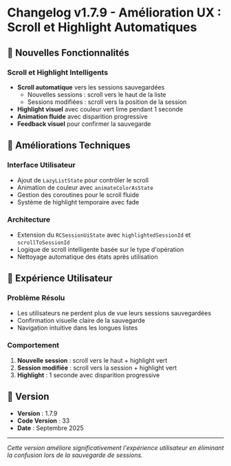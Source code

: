 # Changelog v1.7.9 - Amélioration UX : Scroll et Highlight Automatiques

## 🎯 Nouvelles Fonctionnalités

### Scroll et Highlight Intelligents
- **Scroll automatique** vers les sessions sauvegardées
  - Nouvelles sessions : scroll vers le haut de la liste
  - Sessions modifiées : scroll vers la position de la session
- **Highlight visuel** avec couleur vert lime pendant 1 seconde
- **Animation fluide** avec disparition progressive
- **Feedback visuel** pour confirmer la sauvegarde

## 🔧 Améliorations Techniques

### Interface Utilisateur
- Ajout de `LazyListState` pour contrôler le scroll
- Animation de couleur avec `animateColorAsState`
- Gestion des coroutines pour le scroll fluide
- Système de highlight temporaire avec fade

### Architecture
- Extension du `RCSessionUiState` avec `highlightedSessionId` et `scrollToSessionId`
- Logique de scroll intelligente basée sur le type d'opération
- Nettoyage automatique des états après utilisation

## 📱 Expérience Utilisateur

### Problème Résolu
- Les utilisateurs ne perdent plus de vue leurs sessions sauvegardées
- Confirmation visuelle claire de la sauvegarde
- Navigation intuitive dans les longues listes

### Comportement
1. **Nouvelle session** : scroll vers le haut + highlight vert
2. **Session modifiée** : scroll vers la session + highlight vert
3. **Highlight** : 1 seconde avec disparition progressive

## 🏁 Version
- **Version** : 1.7.9
- **Code Version** : 33
- **Date** : Septembre 2025

---

*Cette version améliore significativement l'expérience utilisateur en éliminant la confusion lors de la sauvegarde de sessions.*